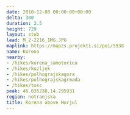 ```yaml
---
date: 2010-12-08 00:00:00+00:00
delta: 380
duration: 2.5
height: 729
layout: stub
lead: M_2-2216_IMG.JPG
maplink: https://mapzs.projekti.si/poi/5538
name: Korena
nearby:
- /hikes/korena_samotorica
- /hikes/kozljek
- /hikes/polhograjskagora
- /hikes/polhograjskagrmada
- /hikes/tosc
peak: 46.035238,14.295931
region: notranjska
title: Korena above Horjul
---
```

